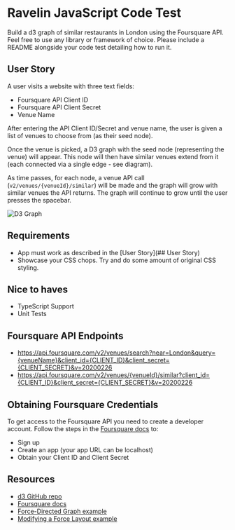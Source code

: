 # Ravelin JavaScript Code Test
Build a d3 graph of similar restaurants in London using the Foursquare API. Feel free to use any library or framework of choice. Please include a README alongside your code test detailing how to run it.

## User Story
A user visits a website with three text fields:

- Foursquare API Client ID
- Foursquare API Client Secret
- Venue Name

After entering the API Client ID/Secret and venue name, the user is given a list of venues to choose from (as their seed node).

Once the venue is picked, a D3 graph with the seed node (representing the venue) will appear. This node will then have similar venues extend from it (each connected via a single edge - see diagram).

As time passes, for each node, a venue API call (`v2/venues/{venueId}/similar`) will be made and the graph will grow with similar venues the API returns. The graph will continue to grow until the user presses the spacebar.

![D3 Graph](https://raw.githubusercontent.com/unravelin/code-test-js/master/graph.png)

## Requirements
- App must work as described in the [User Story](## User Story)
- Showcase your CSS chops. Try and do some amount of original CSS styling.

## Nice to haves
- TypeScript Support
- Unit Tests

## Foursquare API Endpoints
- https://api.foursquare.com/v2/venues/search?near=London&query={venueName}&client_id={CLIENT_ID}&client_secret={CLIENT_SECRET}&v=20200226
- https://api.foursquare.com/v2/venues/{venueId}/similar?client_id={CLIENT_ID}&client_secret={CLIENT_SECRET}&v=20200226

## Obtaining Foursquare Credentials
To get access to the Foursquare API you need to create a developer account. Follow the steps in the [Foursquare docs](https://developer.foursquare.com/docs/api) to:
- Sign up
- Create an app (your app URL can be localhost)
- Obtain your Client ID and Client Secret

## Resources
- [d3 GitHub repo](https://github.com/d3/d3)
- [Foursquare docs](https://developer.foursquare.com/docs)
- [Force-Directed Graph example](https://observablehq.com/@d3/force-directed-graph)
- [Modifying a Force Layout example](https://observablehq.com/@pbogden/modifying-a-force-layout)
